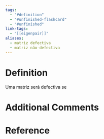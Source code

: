 ```yaml
---
tags:
  - "#definition"
  - "#unfinished-flashcard"
  - "#unfinished"
link-tags:
  - "[[eigenpair]]"
aliases:
  - matriz defectiva
  - matriz não-defectiva
---
```

# Definition 
Uma matriz será defectiva se 

# Additional Comments


# Reference


